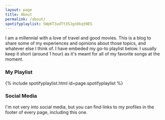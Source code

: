 ```yaml
---
layout: page
title: About
permalink: /about/
spotifyplaylist: 5WpKT3udTt35Jgn9kqtNES
---
```


I am a millennial with a love of travel and good movies. This is a blog to share some of my experiences and opinions about those topics, and whatever else I think of. I have embeded my go-to playlist below. I usually keep it short (around 1 hour) as it's meant for all of my favorite songs at the moment. 

### My Playlist

{% include spotifyplaylist.html id=page.spotifyplaylist %}

### Social Media

I'm not very into social media, but you can find links to my profiles in the footer of every page, including this one.
